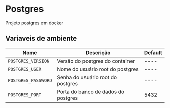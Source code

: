# Postgres

Projeto postgres em docker

## Variaveis de ambiente

| Nome | Descrição | Default |
| ---- | ---- | ---- |
| `POSTGRES_VERSION` | Versão do postgres do container | ---- |
| `POSTGRES_USER` | Nome do usuário root do postgres | ---- |
| `POSTGRES_PASSWORD` | Senha do usuário root do postgres | ---- |
| `POSTGRES_PORT` | Porta do banco de dados do postgres | 5432 |